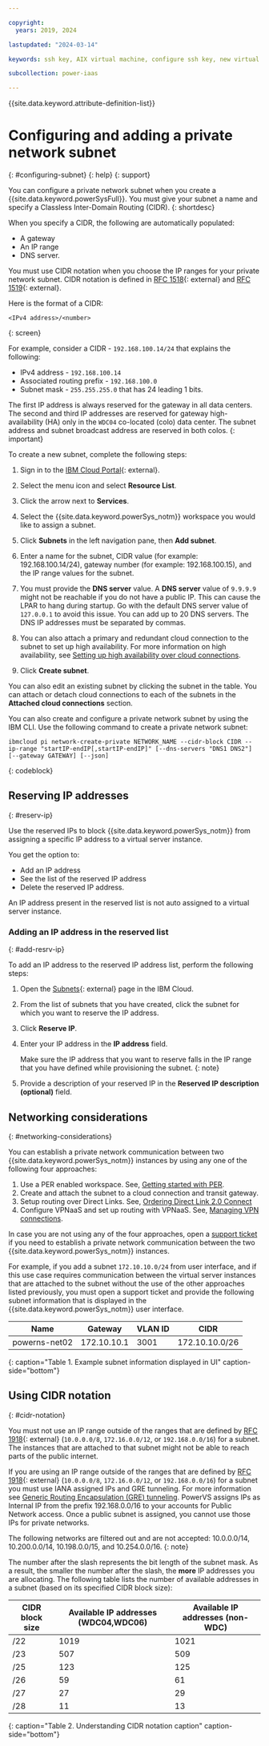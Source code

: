 ```yaml
---

copyright:
  years: 2019, 2024

lastupdated: "2024-03-14"

keywords: ssh key, AIX virtual machine, configure ssh key, new virtual server, public ssh key, connecting private subnets, gateway, CIDR, reserve IP, DNS

subcollection: power-iaas

---
```


{{site.data.keyword.attribute-definition-list}}

# Configuring and adding a private network subnet
{: #configuring-subnet}
{: help}
{: support}

You can configure a private network subnet when you create a {{site.data.keyword.powerSysFull}}. You must give your subnet a name and specify a Classless Inter-Domain Routing (CIDR).
{: shortdesc}

When you specify a CIDR, the following are automatically populated:
- A gateway
- An IP range 
- DNS server.

You must use CIDR notation when you choose the IP ranges for your private network subnet. CIDR notation is defined in [RFC 1518](https://tools.ietf.org/html/rfc1518){: external} and [RFC 1519](https://tools.ietf.org/html/rfc1519){: external}.

Here is the format of a CIDR:
```shell
<IPv4 address>/<number>
```
{: screen}

For example, consider a CIDR - `192.168.100.14/24` that explains the following:
- IPv4 address - `192.168.100.14`
- Associated routing prefix - `192.168.100.0` 
- Subnet mask - `255.255.255.0` that has 24 leading 1 bits.

The first IP address is always reserved for the gateway in all data centers. The second and third IP addresses are reserved for gateway high-availability (HA) only in the `WDC04` co-located (colo) data center. The subnet address and subnet broadcast address are reserved in both colos.
{: important}

To create a new subnet, complete the following steps:

1. Sign in to the [IBM Cloud Portal](https://cloud.ibm.com){: external}.

2. Select the menu icon and select **Resource List**.

3. Click the arrow next to **Services**.

4. Select the {{site.data.keyword.powerSys_notm}} workspace you would like to assign a subnet.

5. Click **Subnets** in the left navigation pane, then **Add subnet**.

6. Enter a name for the subnet, CIDR value (for example: 192.168.100.14/24), gateway number (for example: 192.168.100.15), and the IP range values for the subnet.

7. You must provide the **DNS server** value.
    A **DNS server** value of `9.9.9.9` might not be reachable if you do not have a public IP. This can cause the LPAR to hang during startup. Go with the default DNS server value of `127.0.0.1` to avoid this issue. You can add up to 20 DNS servers. The DNS IP addresses must be separated by commas.

8. You can also attach a primary and redundant cloud connection to the subnet to set up high availability. For more information on high availability, see [Setting up high availability over cloud connections](/docs/power-iaas?topic=power-iaas-cloud-connections#ha-availability-cloud-connections).

9. Click **Create subnet**.

You can also edit an existing subnet by clicking the subnet in the table. You can attach or detach cloud connections to each of the subnets in the **Attached cloud connections** section. 

You can also create and configure a private network subnet by using the IBM CLI. Use the following command to create a private network subnet:

```shell
ibmcloud pi network-create-private NETWORK_NAME --cidr-block CIDR --ip-range "startIP-endIP[,startIP-endIP]" [--dns-servers "DNS1 DNS2"] [--gateway GATEWAY] [--json]
```
{: codeblock}

## Reserving IP addresses
{: #reserv-ip}

Use the reserved IPs to block {{site.data.keyword.powerSys_notm}} from assigning a specific IP address to a virtual server instance.

You get the option to:
- Add an IP address
- See the list of the reserved IP address
- Delete the reserved IP address.

An IP address present in the reserved list is not auto assigned to a virtual server instance.

### Adding an IP address in the reserved list
{: #add-resrv-ip}

To add an IP address to the reserved IP address list, perform the following steps:
1. Open the [Subnets](https://cloud.ibm.com/power/subnets){: external} page in the IBM Cloud.
2. From the list of subnets that you have created, click the subnet for which you want to reserve the IP address.
3. Click **Reserve IP**.
4. Enter your IP address in the **IP address** field.
   
   Make sure the IP address that you want to reserve falls in the IP range that you have defined while provisioning the subnet.
   {: note}

5. Provide a description of your reserved IP in the **Reserved IP description (optional)** field.

## Networking considerations
{: #networking-considerations}

You can establish a private network communication between two {{site.data.keyword.powerSys_notm}} instances by using any one of the following four approaches:
1.	Use a PER enabled workspace. See, [Getting started with PER](/docs/power-iaas?topic=power-iaas-per).
2.	Create and attach the subnet to a cloud connection and transit gateway.
3.	Setup routing over Direct Links. See, [Ordering Direct Link 2.0 Connect](/docs/power-iaas?topic=power-iaas-ordering-direct-link-connect#order-direct-link-connect-2.0)
4.	Configure VPNaaS and set up routing with VPNaaS. See, [Managing VPN connections](/docs/power-iaas?topic=power-iaas-VPN-connections).

In case you are not using any of the four approaches, open a [support ticket](/docs/power-iaas?topic=power-iaas-getting-help-and-support) if you need to establish a private network communication between the two {{site.data.keyword.powerSys_notm}} instances.


For example, if you add a subnet `172.10.10.0/24` from user interface, and if this use case requires communication between the virtual server instances that are attached to the subnet without the use of the other approaches listed previously, you must open a support ticket and provide the following subnet information that is displayed in the {{site.data.keyword.powerSys_notm}} user interface.

| Name          |  Gateway     | VLAN ID | CIDR       |
| ------------- |  ----------- | ------- | ---------- |
| powerns-net02 |  172.10.10.1 | 3001    | 172.10.10.0/26 |
{: caption="Table 1. Example subnet information displayed in UI" caption-side="bottom"}

## Using CIDR notation
{: #cidr-notation}

You must not use an IP range outside of the ranges that are defined by [RFC 1918](https://tools.ietf.org/html/rfc1918){: external} (`10.0.0.0/8`, `172.16.0.0/12`, or `192.168.0.0/16`) for a subnet. The instances that are attached to that subnet might not be able to reach parts of the public internet.

If you are using an IP range outside of the ranges that are defined by [RFC 1918](https://tools.ietf.org/html/rfc1918){: external} (`10.0.0.0/8`, `172.16.0.0/12`, or `192.168.0.0/16`) for a subnet you must use IANA assigned IPs and GRE tunneling. For more information see [Generic Routing Encapsulation (GRE) tunneling](https://cloud.ibm.com/docs/power-iaas?topic=power-iaas-configuring-power#gre-tunneling). PowerVS assigns IPs as Internal IP from the prefix 192.168.0.0/16 to your accounts for Public Network access. Once a public subnet is assigned, you cannot use those IPs for private networks.

The following networks are filtered out and are not accepted: 10.0.0.0/14, 10.200.0.0/14, 10.198.0.0/15, and 10.254.0.0/16.
{: note}

The number after the slash represents the bit length of the subnet mask. As a result, the smaller the number after the slash, the **more** IP addresses you are allocating. The following table lists the number of available addresses in a subnet (based on its specified CIDR block size):

| CIDR block size | Available IP addresses (WDC04,WDC06) | Available IP addresses (non-WDC) |
| --------------- | ------------------------------ | ---------------------------------- |
|      /22        |        1019                    |          1021                      |
|      /23        |         507                    |           509                      |
|      /25        |         123                    |           125                      |
|      /26        |          59                    |            61                      |
|      /27        |          27                    |            29                      |
|      /28        |          11                    |            13                      |
{: caption="Table 2. Understanding CIDR notation caption" caption-side="bottom"}